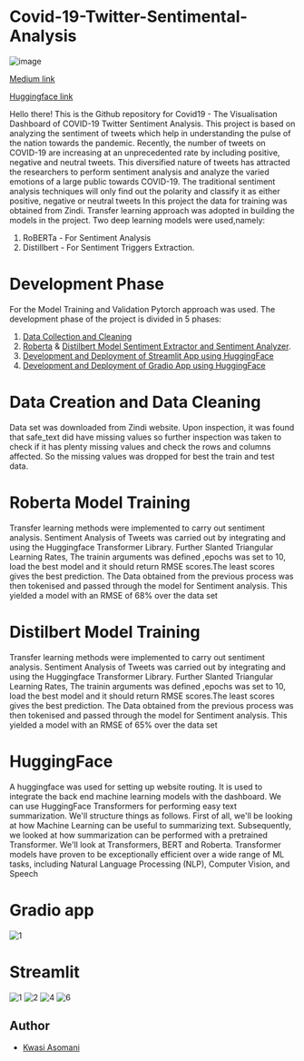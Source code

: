 
# Covid-19-Twitter-Sentimental-Analysis
![image](https://user-images.githubusercontent.com/119458164/236449588-ca2d0e13-82c2-49c8-b3ee-a66b9163697a.png)

[Medium link](https://medium.com/@kwasiasomani85/sentiment-analysis-on-covid-19-tweets-3d45bf7bb34c)

[Huggingface link](https://huggingface.co/spaces/Kwasiasomani/Streamlit-Sentimental-Analysis)


Hello there! This is the Github repository for Covid19 - The Visualisation Dashboard of COVID-19 Twitter Sentiment Analysis. This project is based on analyzing the sentiment of tweets which help in understanding the pulse of the nation towards the pandemic. 
Recently, the number of tweets on COVID-19 are increasing at an unprecedented rate by including positive, negative and neutral tweets. This diversified nature of tweets has attracted the researchers to perform sentiment analysis and analyze the varied emotions of a large public towards COVID-19. The traditional sentiment analysis techniques will only find out the polarity and classify it as either positive, negative or neutral tweets
In this project the data for training was obtained from Zindi. Transfer learning approach was adopted in building the models in the project. Two deep learning models were used,namely:

1. RoBERTa - For Sentiment Analysis
2. Distillbert - For Sentiment Triggers Extraction.

# Development Phase
For the Model Training and Validation Pytorch approach was used. The development phase of the project is divided in 5 phases:

  1. [Data Collection and Cleaning](https://github.com/kwasiasomani/Covid-19-Sentimental-Analysis/blob/main/Notebook/Sentimental_Analysis_using_DistilBERT_Model.ipynb)
2. [Roberta](https://github.com/kwasiasomani/Covid-19-Sentimental-Analysis/blob/main/Notebook/Sentimental_Analysis_using_Roberta_base_model.ipynb) & [Distilbert Model Sentiment Extractor and Sentiment Analyzer](https://github.com/kwasiasomani/Covid-19-Sentimental-Analysis/blob/main/Notebook/Sentimental_Analysis_using_DistilBERT_Model.ipynb).
3. [Development and Deployment of Streamlit App using HuggingFace](https://huggingface.co/spaces/Kwasiasomani/Streamlit-Sentimental-Analysis)
4. [Development and Deployment of Gradio App using HuggingFace](https://huggingface.co/spaces/Kwasiasomani/Gradio-Sentimental-Analysis)



# Data Creation and Data Cleaning
Data set was downloaded from Zindi website. Upon inspection, it was found that safe_text did have missing values so further inspection was taken to check if it has plenty missing values and check the rows and columns affected. So the missing values was dropped for best the train and test data.


# Roberta Model Training
Transfer learning methods were implemented to carry out sentiment analysis. Sentiment Analysis of Tweets was carried out by integrating and using  the Huggingface Transformer Library. Further Slanted Triangular Learning Rates, The trainin arguments was defined ,epochs was set to 10, load the best model and it should return RMSE scores.The least scores gives the best prediction. The Data obtained from the previous process was then tokenised and passed through the model for Sentiment analysis. This yielded a model with an RMSE of 68% over the data set

# Distilbert Model Training
Transfer learning methods were implemented to carry out sentiment analysis. Sentiment Analysis of Tweets was carried out by integrating and using  the Huggingface Transformer Library. Further Slanted Triangular Learning Rates, The trainin arguments was defined ,epochs was set to 10, load the best model and it should return RMSE scores.The least scores gives the best prediction. The Data obtained from the previous process was then tokenised and passed through the model for Sentiment analysis. This yielded a model with an RMSE of 65% over the data set


# HuggingFace
A huggingface  was used for setting up website routing. It is used to integrate the back end machine learning models with the dashboard.
We can use HuggingFace Transformers for performing easy text summarization. We'll structure things as follows. First of all, we'll be looking at how Machine Learning can be useful to summarizing text. Subsequently, we looked at how summarization can be performed with a pretrained Transformer. We'll look at Transformers, BERT and Roberta. Transformer models have proven to be exceptionally efficient over a wide range of ML tasks, including Natural Language Processing (NLP), Computer Vision, and Speech

# Gradio app

![1](https://user-images.githubusercontent.com/119458164/236497416-29d23043-768c-401a-9da2-5a8b368462fc.PNG)

# Streamlit

![1](https://user-images.githubusercontent.com/119458164/236504795-d299f4f3-2b29-4ca7-82ae-c0c60897ccb1.PNG)
![2](https://user-images.githubusercontent.com/119458164/236504862-6d6013e9-b37e-4df0-a322-01a6e9e21f69.PNG)
![4](https://user-images.githubusercontent.com/119458164/236504920-ac9c096d-0fc5-4121-a319-3d1d68400fba.PNG)
![6](https://user-images.githubusercontent.com/119458164/236505114-d58059c2-fe99-4003-8963-1f72e4fc4955.PNG)


## Author
- [Kwasi Asomani](https://github.com/kwasiasomani)


